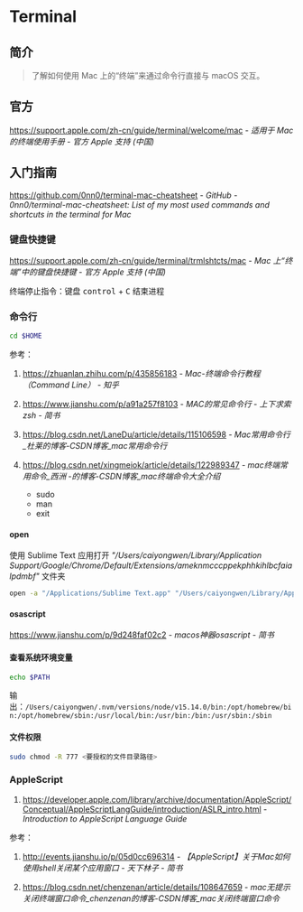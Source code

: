 # Terminal

## 简介

> 了解如何使用 Mac 上的“终端”来通过命令行直接与 macOS 交互。

## 官方

https://support.apple.com/zh-cn/guide/terminal/welcome/mac - *适用于 Mac 的终端使用手册 - 官方 Apple 支持 (中国)*

## 入门指南

https://github.com/0nn0/terminal-mac-cheatsheet - *GitHub - 0nn0/terminal-mac-cheatsheet: List of my most used commands and shortcuts in the terminal for Mac*

### 键盘快捷键

https://support.apple.com/zh-cn/guide/terminal/trmlshtcts/mac - *Mac 上“终端”中的键盘快捷键 - 官方 Apple 支持 (中国)*

终端停止指令：键盘 <kbd>control</kbd> + <kbd>C</kbd> 结束进程

### 命令行

``` bash
cd $HOME
```

参考：

1. https://zhuanlan.zhihu.com/p/435856183 - *Mac-终端命令行教程（Command Line） - 知乎*

2. https://www.jianshu.com/p/a91a257f8103 - *MAC的常见命令行 - 上下求索zsh - 简书*

3. https://blog.csdn.net/LaneDu/article/details/115106598 - *Mac常用命令行_杜莱的博客-CSDN博客_mac常用命令行*

4. https://blog.csdn.net/xingmeiok/article/details/122989347 - *mac终端常用命令_西洲 -的博客-CSDN博客_mac终端命令大全介绍*

    - sudo
    - man
    - exit

#### open

使用 Sublime Text 应用打开 *"/Users/caiyongwen/Library/Application Support/Google/Chrome/Default/Extensions/ameknmcccppekphhkihlbcfaialpdmbf"* 文件夹

```bash
open -a "/Applications/Sublime Text.app" "/Users/caiyongwen/Library/Application Support/Google/Chrome/Default/Extensions/ameknmcccppekphhkihlbcfaialpdmbf"
```

#### osascript

https://www.jianshu.com/p/9d248faf02c2 - *macos神器osascript - 简书*

#### 查看系统环境变量

```bash
echo $PATH
```

输出：`/Users/caiyongwen/.nvm/versions/node/v15.14.0/bin:/opt/homebrew/bin:/opt/homebrew/sbin:/usr/local/bin:/usr/bin:/bin:/usr/sbin:/sbin`

#### 文件权限

```bash
sudo chmod -R 777 <要授权的文件目录路径>
```

### AppleScript

1. https://developer.apple.com/library/archive/documentation/AppleScript/Conceptual/AppleScriptLangGuide/introduction/ASLR_intro.html - *Introduction to AppleScript Language Guide*

参考：

1. http://events.jianshu.io/p/05d0cc696314 - *【AppleScript】关于Mac如何使用shell关闭某个应用窗口 - 天下林子 - 简书*

2. https://blog.csdn.net/chenzenan/article/details/108647659 - *mac无提示关闭终端窗口命令_chenzenan的博客-CSDN博客_mac关闭终端窗口命令*
